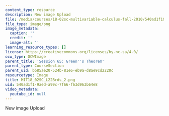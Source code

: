```yaml
---
content_type: resource
description: New image Upload
file: /media/courses/18-02sc-multivariable-calculus-fall-2010/540ad1f19aeda99c7f66f63d963b64e8_MIT18_02SC_L22Brds_2.png
file_type: image/png
image_metadata:
  caption: ''
  credit: ''
  image-alt: ''
learning_resource_types: []
license: https://creativecommons.org/licenses/by-nc-sa/4.0/
ocw_type: OCWImage
parent_title: 'Session 65: Green''s Theorem'
parent_type: CourseSection
parent_uid: bb85ae20-524b-81e6-eb9a-d8ae9cd2220c
resourcetype: Image
title: MIT18_02SC_L22Brds_2.png
uid: 540ad1f1-9aed-a99c-7f66-f63d963b64e8
video_metadata:
  youtube_id: null
---
```

New image Upload